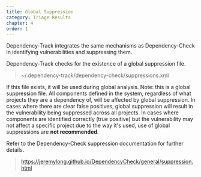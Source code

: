 ```yaml
---
title: Global Suppression
category: Triage Results
chapter: 4
order: 1
---
```


Dependency-Track integrates the same mechanisms as Dependency-Check in identifying vulnerabilities and suppressing them.

Dependency-Track checks for the existence of a global suppression file.

> ~/.dependency-track/dependency-check/suppressions.xml

If this file exists, it will be used during global analysis. Note: this is a global suppression file. All components 
defined in the system, regardless of what projects they are a dependency of, will be affected by global suppression. 
In cases where there are clear false positives, global suppression will result in the vulnerability being suppressed 
across all projects. In cases where components are identified correctly (true positive) but the vulnerability may not
affect a specific project due to the way it's used, use of global suppressions are **not recommended**.

Refer to the Dependency-Check suppression documentation for further details.

> <https://jeremylong.github.io/DependencyCheck/general/suppression.html>